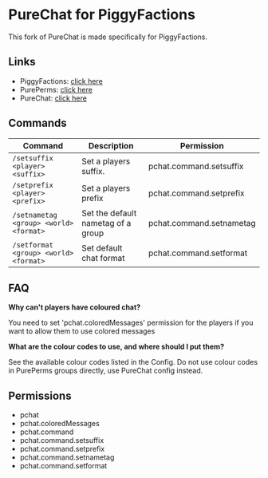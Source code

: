 # PureChat for PiggyFactions
This fork of PureChat is made specifically for PiggyFactions.

## Links
- PiggyFactions: [click here](https://poggit.pmmp.io/p/PiggyFactions)
- PurePerms: [click here](https://poggit.pmmp.io/p/PurePerms)
- PureChat: [click here](https://poggit.pmmp.io/ci/Heisenburger69/PureChat)

## Commands
Command | Description | Permission
--- | --- | ---
`/setsuffix <player> <suffix>` | Set a players suffix. | pchat.command.setsuffix
`/setprefix <player> <prefix>` | Set a players prefix | pchat.command.setprefix
`/setnametag <group> <world> <format>` | Set the default nametag of a group | pchat.command.setnametag
`/setformat <group> <world> <format>` | Set default chat format | pchat.command.setformat

## FAQ
**Why can't players have coloured chat?**

You need to set 'pchat.coloredMessages' permission for the players if you want to allow them to use colored messages

**What are the colour codes to use, and where should I put them?**

See the available colour codes listed in the Config. Do not use colour codes in PurePerms groups directly, use PureChat config instead.

## Permissions
 - pchat
 - pchat.coloredMessages
 - pchat.command
 - pchat.command.setsuffix
 - pchat.command.setprefix
 - pchat.command.setnametag
 - pchat.command.setformat
